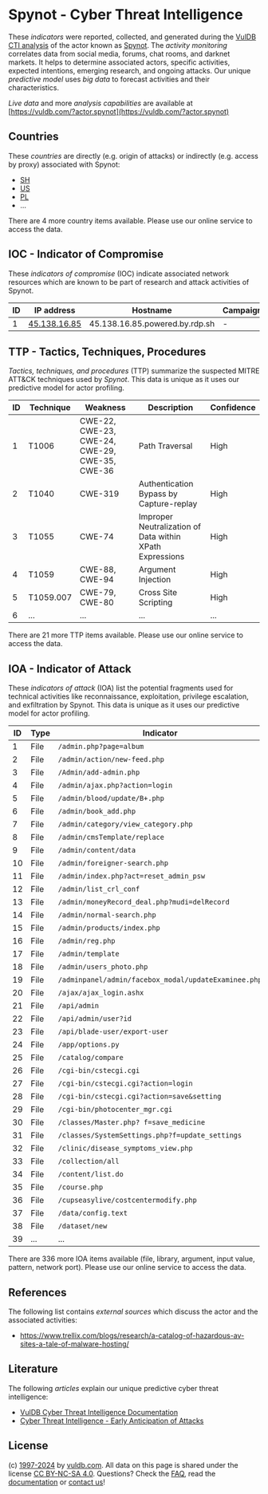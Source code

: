 # Spynot - Cyber Threat Intelligence

These _indicators_ were reported, collected, and generated during the [VulDB CTI analysis](https://vuldb.com/?kb.cti) of the actor known as [Spynot](https://vuldb.com/?actor.spynot). The _activity monitoring_ correlates data from social media, forums, chat rooms, and darknet markets. It helps to determine associated actors, specific activities, expected intentions, emerging research, and ongoing attacks. Our unique _predictive model_ uses _big data_ to forecast activities and their characteristics.

_Live data_ and more _analysis capabilities_ are available at [https://vuldb.com/?actor.spynot](https://vuldb.com/?actor.spynot)

## Countries

These _countries_ are directly (e.g. origin of attacks) or indirectly (e.g. access by proxy) associated with Spynot:

* [SH](https://vuldb.com/?country.sh)
* [US](https://vuldb.com/?country.us)
* [PL](https://vuldb.com/?country.pl)
* ...

There are 4 more country items available. Please use our online service to access the data.

## IOC - Indicator of Compromise

These _indicators of compromise_ (IOC) indicate associated network resources which are known to be part of research and attack activities of Spynot.

ID | IP address | Hostname | Campaign | Confidence
-- | ---------- | -------- | -------- | ----------
1 | [45.138.16.85](https://vuldb.com/?ip.45.138.16.85) | 45.138.16.85.powered.by.rdp.sh | - | High

## TTP - Tactics, Techniques, Procedures

_Tactics, techniques, and procedures_ (TTP) summarize the suspected MITRE ATT&CK techniques used by _Spynot_. This data is unique as it uses our predictive model for actor profiling.

ID | Technique | Weakness | Description | Confidence
-- | --------- | -------- | ----------- | ----------
1 | T1006 | CWE-22, CWE-23, CWE-24, CWE-29, CWE-35, CWE-36 | Path Traversal | High
2 | T1040 | CWE-319 | Authentication Bypass by Capture-replay | High
3 | T1055 | CWE-74 | Improper Neutralization of Data within XPath Expressions | High
4 | T1059 | CWE-88, CWE-94 | Argument Injection | High
5 | T1059.007 | CWE-79, CWE-80 | Cross Site Scripting | High
6 | ... | ... | ... | ...

There are 21 more TTP items available. Please use our online service to access the data.

## IOA - Indicator of Attack

These _indicators of attack_ (IOA) list the potential fragments used for technical activities like reconnaissance, exploitation, privilege escalation, and exfiltration by Spynot. This data is unique as it uses our predictive model for actor profiling.

ID | Type | Indicator | Confidence
-- | ---- | --------- | ----------
1 | File | `/admin.php?page=album` | High
2 | File | `/admin/action/new-feed.php` | High
3 | File | `/Admin/add-admin.php` | High
4 | File | `/admin/ajax.php?action=login` | High
5 | File | `/admin/blood/update/B+.php` | High
6 | File | `/admin/book_add.php` | High
7 | File | `/admin/category/view_category.php` | High
8 | File | `/admin/cmsTemplate/replace` | High
9 | File | `/admin/content/data` | High
10 | File | `/admin/foreigner-search.php` | High
11 | File | `/admin/index.php?act=reset_admin_psw` | High
12 | File | `/admin/list_crl_conf` | High
13 | File | `/admin/moneyRecord_deal.php?mudi=delRecord` | High
14 | File | `/admin/normal-search.php` | High
15 | File | `/admin/products/index.php` | High
16 | File | `/admin/reg.php` | High
17 | File | `/admin/template` | High
18 | File | `/admin/users_photo.php` | High
19 | File | `/adminpanel/admin/facebox_modal/updateExaminee.php` | High
20 | File | `/ajax/ajax_login.ashx` | High
21 | File | `/api/admin` | Medium
22 | File | `/api/admin/user?id` | High
23 | File | `/api/blade-user/export-user` | High
24 | File | `/app/options.py` | High
25 | File | `/catalog/compare` | High
26 | File | `/cgi-bin/cstecgi.cgi` | High
27 | File | `/cgi-bin/cstecgi.cgi?action=login` | High
28 | File | `/cgi-bin/cstecgi.cgi?action=save&setting` | High
29 | File | `/cgi-bin/photocenter_mgr.cgi` | High
30 | File | `/classes/Master.php? f=save_medicine` | High
31 | File | `/classes/SystemSettings.php?f=update_settings` | High
32 | File | `/clinic/disease_symptoms_view.php` | High
33 | File | `/collection/all` | High
34 | File | `/content/list.do` | High
35 | File | `/course.php` | Medium
36 | File | `/cupseasylive/costcentermodify.php` | High
37 | File | `/data/config.text` | High
38 | File | `/dataset/new` | Medium
39 | ... | ... | ...

There are 336 more IOA items available (file, library, argument, input value, pattern, network port). Please use our online service to access the data.

## References

The following list contains _external sources_ which discuss the actor and the associated activities:

* https://www.trellix.com/blogs/research/a-catalog-of-hazardous-av-sites-a-tale-of-malware-hosting/

## Literature

The following _articles_ explain our unique predictive cyber threat intelligence:

* [VulDB Cyber Threat Intelligence Documentation](https://vuldb.com/?kb.cti)
* [Cyber Threat Intelligence - Early Anticipation of Attacks](https://www.scip.ch/en/?labs.20201022)

## License

(c) [1997-2024](https://vuldb.com/?kb.changelog) by [vuldb.com](https://vuldb.com/?kb.about). All data on this page is shared under the license [CC BY-NC-SA 4.0](https://creativecommons.org/licenses/by-nc-sa/4.0/). Questions? Check the [FAQ](https://vuldb.com/?kb.faq), read the [documentation](https://vuldb.com/?kb) or [contact us](https://vuldb.com/?contact)!
